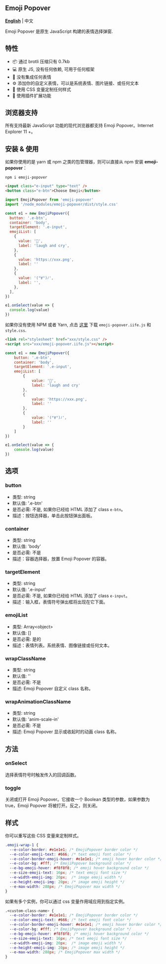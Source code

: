## Emoji Popover

**[English](./README.md)** | 中文

Emoji Popover 是原生 JavaScript 构建的表情选择弹窗.

## 特性

- 📦 通过 brotli 压缩只有 0.7kb
- 💻 原生 JS, 没有任何依赖, 可用于任何框架
- 🙅‍ 没有集成任何表情
- ⚙️ 添加你的自定义表情，可以是系统表情、图片链接、或任何文本
- 🎨 使用 CSS 变量定制任何样式
- 🧩 使用插件扩展功能

## 浏览器支持

所有支持最新 JavaScript 功能的现代浏览器都支持 Emoji Popover。Internet Explorer 11 +。

## 安装 & 使用

如果你使用的是 yarn 或 npm 之类的包管理器，则可以直接从 npm 安装 **emoji-popover**：

```
npm i emoji-popover
```

```HTML
<input class="e-input" type="text" />
<button class="e-btn">Choose Emoji</button>
```

```JavaScript
import EmojiPopover from 'emoji-popover'
import '/node_modules/emoji-popover/dist/style.css'

const e1 = new EmojiPopover({
  button: '.e-btn',
  container: 'body',
  targetElement: '.e-input',
  emojiList: [
    {
      value: '🤣',
      label: 'laugh and cry',
    },
    {
      value: 'https://xxx.png',
      label: ''
    },
    {
      value: '(°∀°)ﾉ',
      label: '',
    },
  ],
})

e1.onSelect(value => {
  console.log(value)
})
```

如果你没有使用 NPM 或者 Yarn, 点击 [这里](https://github.com/guangzan/emoji-popover/tree/master/dist) 下载 `emoji-popover.iife.js` 和 `style.css`.

```HTML
<link rel="stylesheet" href="xxx/style.css" />
<script src="xxx/emoji-popover.iife.js"></script>
```

```JavaScript
const e1 = new EmojiPopover({
    button: '.e-btn',
    container: 'body',
    targetElement: '.e-input',
    emojiList: [
        {
            value: '🤣',
            label: 'laugh and cry'
        },
        {
            value: 'https://xxx.png',
            label: ''
        },
        {
            value: '(°∀°)ﾉ',
            label: ''
        }
    ]
})

e1.onSelect(value => {
    console.log(value)
})
```

## 选项

### button

- 类型: string
- 默认值: '.e-btn'
- 是否必需: 不是, 如果你已经给 HTML 添加了 class `e-btn`。
- 描述：按钮选择器，单击此按钮弹出面板。

### container

- 类型: string
- 默认值: 'body'
- 是否必需: 不是
- 描述：容器选择器，放置 Emoji Popover 的容器。

### targetElement

- 类型: string
- 默认值: '.e-input'
- 是否必需: 不是, 如果你已经给 HTML 添加了 class `e-input`。
- 描述：输入框，表情符号弹出框将出现在它下面。

### emojiList

- 类型: Array\<object>
- 默认值: []
- 是否必需: 是的
- 描述：表情列表。系统表情、图像链接或任何文本。

### wrapClassName

- 类型: string
- 默认值: ''
- 是否必需: 不是
- 描述: Emoji Popover 自定义 class 名称。

### wrapAnimationClassName

- 类型: string
- 默认值: 'anim-scale-in'
- 是否必需: 不是
- 描述: Emoji Popover 显示或收起时的动画 class 名称。

## 方法

### onSelect

选择表情符号时触发传入的回调函数。

### toggle

关闭或打开 Emoji Popover。它接收一个 Boolean 类型的参数，如果参数为 true，Emoji Popover 将被打开。反之，则关闭。

## 样式

你可以重写这些 CSS 变量来定制样式。

```CSS
.emoji-wrap-1 {
  --e-color-border: #e1e1e1; /* EmojiPopover border color */
  --e-color-emoji-text: #666; /* text emoji font color */
  --e-color-border-emoji-hover: #e1e1e1; /* emoji hover border color */
  --e-color-bg: #fff; /* EmojiPopover background color */
  --e-bg-emoji-hover: #f8f8f8; /* emoji hover background color */
  --e-size-emoji-text: 16px; /* text emoji font size */
  --e-width-emoji-img: 20px;  /* image emoji width */
  --e-height-emoji-img: 20px; /* image emoji height */
  --e-max-width: 288px; /* EmojiPopover max width */
}
```

如果有多个实例，你可以通过 css 变量作用域应用到指定实例。

```CSS
.<custom-class-name> {
  --e-color-border: #e1e1e1; /* EmojiPopover border color */
  --e-color-emoji-text: #666; /* text emoji font color */
  --e-color-border-emoji-hover: #e1e1e1; /* emoji hover border color */
  --e-color-bg: #fff; /* EmojiPopover background color */
  --e-bg-emoji-hover: #f8f8f8; /* emoji hover background color */
  --e-size-emoji-text: 16px; /* text emoji font size */
  --e-width-emoji-img: 20px;  /* image emoji width */
  --e-height-emoji-img: 20px; /* image emoji height */
  --e-max-width: 288px; /* EmojiPopover max width */
}
```
